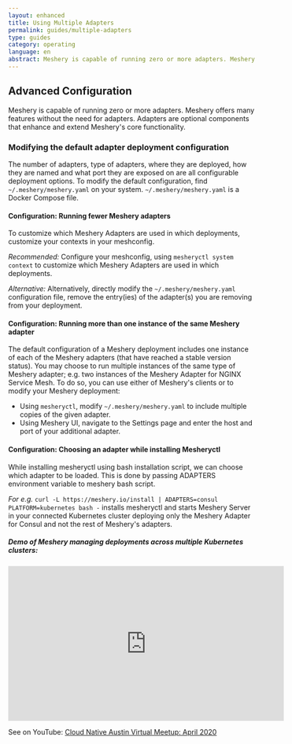```yaml
---
layout: enhanced
title: Using Multiple Adapters
permalink: guides/multiple-adapters
type: guides
category: operating
language: en
abstract: Meshery is capable of running zero or more adapters. Meshery offers many features without the need for adapters. Adapters are optional components that enhance and extend Meshery's core functionality.
---
```


## Advanced Configuration

Meshery is capable of running zero or more adapters. Meshery offers many features without the need for adapters. Adapters are optional components that enhance and extend Meshery's core functionality.

### Modifying the default adapter deployment configuration

The number of adapters, type of adapters, where they are deployed, how they are named and what port they are exposed on are all configurable deployment options. To modify the default configuration, find `~/.meshery/meshery.yaml` on your system. `~/.meshery/meshery.yaml` is a Docker Compose file.

#### Configuration: Running fewer Meshery adapters

To customize which Meshery Adapters are used in which deployments, customize your contexts in your meshconfig.

*Recommended:*
Configure your meshconfig, using `mesheryctl system context` to customize which Meshery Adapters are used in which deployments.

*Alternative:*
Alternatively, directly modify the `~/.meshery/meshery.yaml` configuration file, remove the entry(ies) of the adapter(s) you are removing from your deployment.

#### Configuration: Running more than one instance of the same Meshery adapter

The default configuration of a Meshery deployment includes one instance of each of the Meshery adapters (that have reached a stable version status). You may choose to run multiple instances of the same type of Meshery adapter; e.g. two instances of the Meshery Adapter for NGINX Service Mesh. To do so, you can use either of Meshery's clients or to modify your Meshery deployment:
 - Using `mesheryctl`, modify `~/.meshery/meshery.yaml` to include multiple copies of the given adapter.
 - Using Meshery UI, navigate to the Settings page and enter the host and port of your additional adapter.

#### Configuration: Choosing an adapter while installing Mesheryctl

While installing mesheryctl using bash installation script, we can choose which adapter to be loaded.
This is done by passing ADAPTERS environment variable to meshery bash script.

*For e.g.* 
`curl -L https://meshery.io/install | ADAPTERS=consul PLATFORM=kubernetes bash -` installs mesheryctl and starts Meshery Server in your connected Kubernetes cluster deploying only the Meshery Adapter for Consul and not the rest of Meshery's adapters.

<h5>Demo of Meshery managing deployments across multiple Kubernetes clusters:</h5>

<iframe class="container" width="560" height="315" src="https://www.youtube.com/embed/yWPu3vq4vEs?start=5041" frameborder="0" allow="accelerometer; autoplay; encrypted-media; gyroscope; picture-in-picture" allowfullscreen></iframe>

See on YouTube: [Cloud Native Austin Virtual Meetup: April 2020](https://youtu.be/yWPu3vq4vEs?t=5041&list=PL3A-A6hPO2IOpTbdH89qR-4AE0ON13Zie)
